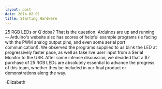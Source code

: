 ```yaml
---
layout: post
date: 2014-02-01
title: Starting Hardware
---
```


25 RGB LEDs or Q'doba? That is the question.
Arduinos are up and running -- Arduino's website also has scores of helpful example programs (ie fading with the PWM analog output pins, and even some serial port communication!).
We observed the programs supplied to us blink the LED at progressively faster pace, as well as take live user input from a Serial Monitor to the USB.
After some intense discussion, we decided that a $7 purchase of 25 RGB LEDs are absolutely essential to advance the progress of this team, whether they be included in our final product or demonstrations along the way.

-Elizabeth
